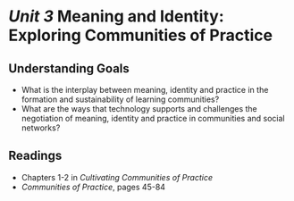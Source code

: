 # *Unit 3* Meaning and Identity: Exploring Communities of Practice

## Understanding Goals
* What is the interplay between meaning, identity and practice in the formation and sustainability of learning communities?
* What are the ways that technology supports and challenges the negotiation of meaning, identity and practice in communities and social networks?

## Readings
* Chapters 1-2 in *Cultivating Communities of Practice* 
* *Communities of Practice*, pages 45-84

